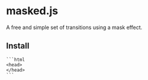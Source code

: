 # masked.js
A free and simple set of transitions using a mask effect.

Install
--------------
    ```html
    <head>
    </head>
    ```
